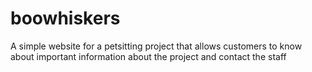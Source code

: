 # boowhiskers

A simple website for a petsitting project that allows customers to know about important information about the project and contact the staff
